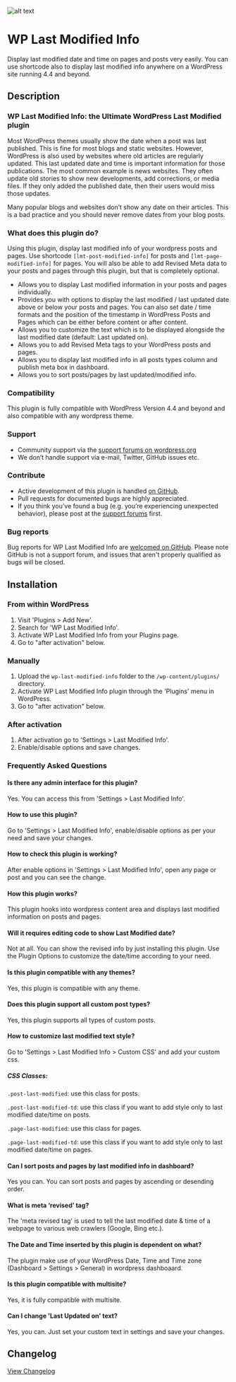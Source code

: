 ![alt text](https://github.com/iamsayan/wp-last-modified-info/raw/master/WP-Last-Modified-Info_Large.png "Plugin Banner")

# WP Last Modified Info #

Display last modified date and time on pages and posts very easily. You can use shortcode also to display last modified info anywhere on a WordPress site running 4.4 and beyond.

## Description ##

### WP Last Modified Info: the Ultimate WordPress Last Modified plugin ###

Most WordPress themes usually show the date when a post was last published. This is fine for most blogs and static websites. However, WordPress is also used by websites where old articles are regularly updated. This last updated date and time is important information for those publications. The most common example is news websites. They often update old stories to show new developments, add corrections, or media files. If they only added the published date, then their users would miss those updates.

Many popular blogs and websites don’t show any date on their articles. This is a bad practice and you should never remove dates from your blog posts.

### What does this plugin do? ###

Using this plugin, display last modified info of your wordpress posts and pages. Use shortcode `[lmt-post-modified-info]` for posts and `[lmt-page-modified-info]` for pages. You will also be able to add Revised Meta data to your posts and pages through this plugin, but that is completely optional.

* Allows you to display Last modified information in your posts and pages individually.
* Provides you with options to display the last modified / last updated date above or below your posts and pages. You can also set date / time formats and the position of the timestamp in WordPress Posts and Pages which can be either before content or after content.
* Allows you to customize the text which is to be displayed alongside the last modified date (default: Last updated on).
* Allows you to add Revised Meta tags to your WordPress posts and pages.
* Allows you to display last modified info in all posts types column and publish meta box in dashboard.
* Allows you to sort posts/pages by last updated/modified info.

### Compatibility ###

This plugin is fully compatible with WordPress Version 4.4 and beyond and also compatible with any wordpress theme.

### Support ###
* Community support via the [support forums on wordpress.org](https://wordpress.org/support/plugin/wp-last-modified-info)
* We don’t handle support via e-mail, Twitter, GitHub issues etc.

### Contribute ###
* Active development of this plugin is handled [on GitHub](https://github.com/iamsayan/wp-last-modified-info).
* Pull requests for documented bugs are highly appreciated.
* If you think you’ve found a bug (e.g. you’re experiencing unexpected behavior), please post at the [support forums](https://wordpress.org/support/plugin/wp-last-modified-info) first.

### Bug reports ###

Bug reports for WP Last Modified Info are [welcomed on GitHub](https://github.com/iamsayan/wp-last-modified-info). Please note GitHub is not a support forum, and issues that aren't properly qualified as bugs will be closed.

## Installation ##

### From within WordPress ###
1. Visit 'Plugins > Add New'.
1. Search for 'WP Last Modified Info'.
1. Activate WP Last Modified Info from your Plugins page.
1. Go to "after activation" below.

### Manually ###
1. Upload the `wp-last-modified-info` folder to the `/wp-content/plugins/` directory.
1. Activate WP Last Modified Info plugin through the 'Plugins' menu in WordPress.
1. Go to "after activation" below.

### After activation ###
1. After activation go to 'Settings > Last Modified Info'.
1. Enable/disable options and save changes.

### Frequently Asked Questions ###

#### Is there any admin interface for this plugin? ####

Yes. You can access this from 'Settings > Last Modified Info'.

#### How to use this plugin? ####

Go to 'Settings > Last Modified Info', enable/disable options as per your need and save your changes.

#### How to check this plugin is working? ####

After enable options in 'Settings > Last Modified Info', open any page or post and you can see the change.

#### How this plugin works? ####

This plugin hooks into wordpress content area and displays last modified information on posts and pages.

#### Will it requires editing code to show Last Modified date? ####

Not at all. You can show the revised info by just installing this plugin. Use the Plugin Options to customize the date/time according to your need.

#### Is this plugin compatible with any themes? ####

Yes, this plugin is compatible with any theme.

#### Does this plugin support all custom post types? ####

Yes, this plugin supports all types of custom posts.

#### How to customize last modified text style? ####

Go to 'Settings > Last Modified Info > Custom CSS' and add your custom css.

##### CSS Classes: #####

`.post-last-modified`: use this class for posts.

`.post-last-modified-td`: use this class if you want to add style only to last modified date/time on posts.

`.page-last-modified`: use this class for pages.

`.page-last-modified-td`: use this class if you want to add style only to last modified date/time on pages.

#### Can I sort posts and pages by last modified info in dashboard? ####

Yes you can. You can sort posts and pages by ascending or desending order.

#### What is meta ‘revised’ tag? ####

The 'meta revised tag' is used to tell the last modified date & time of a webpage to various web crawlers (Google, Bing etc.).

#### The Date and Time inserted by this plugin is dependent on what? ####

The plugin make use of your WordPress Date, Time and Time zone (Dashboard > Settings > General) in wordpress dashboaard.

#### Is this plugin compatible with multisite? ####

Yes, it is fully compatible with multisite.

#### Can I change 'Last Updated on' text? ####

Yes, you can. Just set your custom text in settings and save your changes.

## Changelog ##
[View Changelog](CHANGELOG.md)
